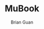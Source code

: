 ---
title: MuBook
author: Brian Guan
description: MuBook is a x86 portable board which is designed around the LattePanda Mu and has the ability to function as a mini PC running either Linux or Windows.
created_at: 2025-07-12
---